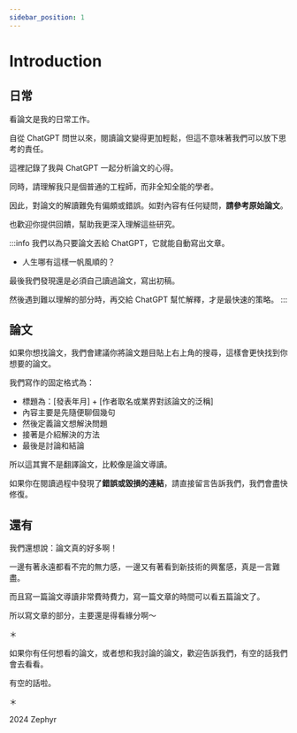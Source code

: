 ```yaml
---
sidebar_position: 1
---
```


# Introduction

## 日常

看論文是我的日常工作。

自從 ChatGPT 問世以來，閱讀論文變得更加輕鬆，但這不意味著我們可以放下思考的責任。

這裡記錄了我與 ChatGPT 一起分析論文的心得。

同時，請理解我只是個普通的工程師，而非全知全能的學者。

因此，對論文的解讀難免有偏頗或錯誤。如對內容有任何疑問，**請參考原始論文**。

也歡迎你提供回饋，幫助我更深入理解這些研究。

:::info
我們以為只要論文丟給 ChatGPT，它就能自動寫出文章。

- 人生哪有這樣一帆風順的？

最後我們發現還是必須自己讀過論文，寫出初稿。

然後遇到難以理解的部分時，再交給 ChatGPT 幫忙解釋，才是最快速的策略。
:::

## 論文

如果你想找論文，我們會建議你將論文題目貼上右上角的搜尋，這樣會更快找到你想要的論文。

我們寫作的固定格式為：

- 標題為：[發表年月] + [作者取名或業界對該論文的泛稱]
- 內容主要是先隨便聊個幾句
- 然後定義論文想解決問題
- 接著是介紹解決的方法
- 最後是討論和結論

所以這其實不是翻譯論文，比較像是論文導讀。

如果你在閱讀過程中發現了**錯誤或毀損的連結**，請直接留言告訴我們，我們會盡快修復。

## 還有

我們還想說：論文真的好多啊！

一邊有著永遠都看不完的無力感，一邊又有著看到新技術的興奮感，真是一言難盡。

而且寫一篇論文導讀非常費時費力，寫一篇文章的時間可以看五篇論文了。

所以寫文章的部分，主要還是得看緣分啊～

＊

如果你有任何想看的論文，或者想和我討論的論文，歡迎告訴我們，有空的話我們會去看看。

有空的話啦。

＊

2024 Zephyr
